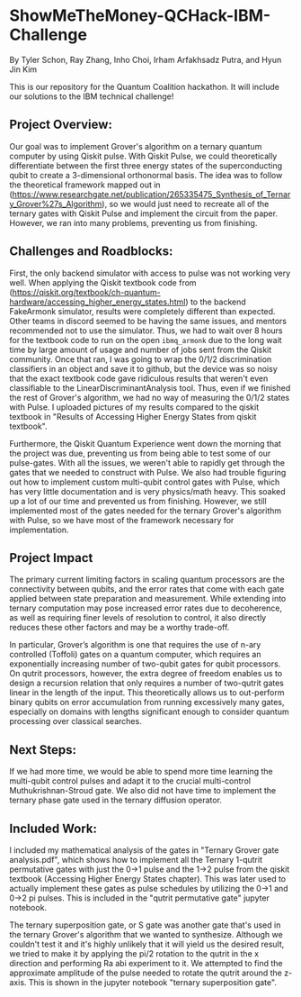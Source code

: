 # ShowMeTheMoney-QCHack-IBM-Challenge
By Tyler Schon, Ray Zhang, Inho Choi, Irham Arfakhsadz Putra, and Hyun Jin Kim

This is our repository for the Quantum Coalition hackathon.  It will include our solutions to the IBM technical challenge!

## Project Overview: ##

Our goal was to implement Grover's algorithm on a ternary quantum computer by using Qiskit pulse.  With Qiskit Pulse, we could theoretically differentiate between the first three energy states of the superconducting qubit to create a 3-dimensional orthonormal basis.  The idea was to follow the theoretical framework mapped out in (https://www.researchgate.net/publication/265335475_Synthesis_of_Ternary_Grover%27s_Algorithm), so we would just need to recreate all of the ternary gates with Qiskit Pulse and implement the circuit from the paper.  However, we ran into many problems, preventing us from finishing.

## Challenges and Roadblocks: ##

First, the only backend simulator with access to pulse was not working very well.  When applying the Qiskit textbook code from (https://qiskit.org/textbook/ch-quantum-hardware/accessing_higher_energy_states.html) to the backend FakeArmonk simulator, results were completely different than expected.  Other teams in discord seemed to be having the same issues, and mentors recommended not to use the simulator.  Thus, we had to wait over 8 hours for the textbook code to run on the open `ibmq_armonk` due to the long wait time by large amount of usage and number of jobs sent from the Qiskit community. Once that ran, I was going to wrap the 0/1/2 discrimination classifiers in an object and save it to github, but the device was so noisy that the exact textbook code gave ridiculous results that weren't even classifiable to the LinearDiscriminantAnalysis tool.  Thus, even if we finished the rest of Grover's algorithm, we had no way of measuring the 0/1/2 states with Pulse.  I uploaded pictures of my results compared to the qiskit textbook in "Results of Accessing Higher Energy States from qiskit textbook".

Furthermore, the Qiskit Quantum Experience went down the morning that the project was due, preventing us from being able to test some of our pulse-gates.  With all the issues, we weren't able to rapidly get through the gates that we needed to construct with Pulse.  We also had trouble figuring out how to implement custom multi-qubit control gates with Pulse, which has very little documentation and is very physics/math heavy.  This soaked up a lot of our time and prevented us from finishing.  However, we still implemented most of the gates needed for the ternary Grover's algorithm with Pulse, so we have most of the framework necessary for implementation.

## Project Impact ##
The primary current limiting factors in scaling quantum processors are the connectivity between qubits, and the error rates that come with each gate applied between state preparation and measurement. While extending into ternary computation may pose increased error rates due to decoherence, as well as requiring finer levels of resolution to control, it also directly reduces these other factors and may be a worthy trade-off.

In particular, Grover’s algorithm is one that requires the use of n-ary controlled (Toffoli) gates on a quantum computer, which requires an exponentially increasing number of two-qubit gates for qubit processors. On qutrit processors, however, the extra degree of freedom enables us to design a recursion relation that only requires a number of two-qutrit gates linear in the length of the input. This theoretically allows us to out-perform binary qubits on error accumulation from running excessively many gates, especially on domains with lengths significant enough to consider quantum processing over classical searches. 


## Next Steps: ##

If we had more time, we would be able to spend more time learning the multi-qubit control pulses and adapt it to the crucial multi-control Muthukrishnan-Stroud gate.  We also did not have time to implement the ternary phase gate used in the ternary diffusion operator.

## Included Work: ##

I included my mathematical analysis of the gates in "Ternary Grover gate analysis.pdf", which shows how to implement all the Ternary 1-qutrit permutative gates with just the 0->1 pulse and the 1->2 pulse from the qiskit textbook (Accessing Higher Energy States chapter). This was later used to actually implement these gates as pulse schedules by utilizing the 0->1 and 0->2 pi pulses. This is included in the "qutrit permutative gate" jupyter notebook.  

The ternary superposition gate, or S gate was another gate that's used in the ternary Grover's algorithm that we wanted to synthesize. Although we couldn't test it and it's highly unlikely that it will yield us the desired result, we tried to make it by applying the pi/2 rotation to the qutrit in the x direction and performing Ra abi experiment to it. We attempted to find the approximate amplitude of the pulse needed to rotate the qutrit around the z-axis. This is shown in the jupyter notebook "ternary superposition gate".
